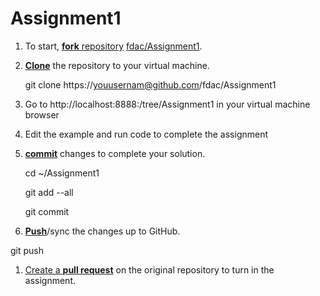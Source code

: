Assignment1
===========
1. To start, [**fork** repository][forking] [fdac/Assignment1](fdac/Assignment1).
1. [**Clone**][ref-clone] the repository to your virtual machine.

    git clone https://youusernam@github.com/fdac/Assignment1	

1. Go to http://localhost:8888:/tree/Assignment1 in your virtual machine browser
1. Edit the example and run code to complete the assignment
1. [**commit**][ref-commit] changes to complete your solution.

   cd ~/Assignment1

   git add --all

   git commit

1. [**Push**][ref-push]/sync the changes up to GitHub.

  git push

1. [Create a **pull request**][pull-request] on the original repository to turn in the assignment.

<!-- Links -->
[teachers-pet]: https://github.com/education/teachers_pet
[help-add-to-team]: https://help.github.com/articles/adding-organization-members-to-a-team
[help-access-control]: https://help.github.com/articles/what-are-the-different-access-permissions#organization-accounts
[forking]: https://guides.github.com/activities/forking/
[ref-clone]: http://gitref.org/creating/#clone
[ref-commit]: http://gitref.org/basic/#commit
[ref-push]: http://gitref.org/remotes/#push
[pull-request]: https://help.github.com/articles/creating-a-pull-request



